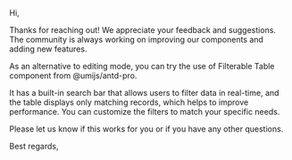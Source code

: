 Hi,

Thanks for reaching out! We appreciate your feedback and suggestions. The community is always working on improving our components and adding new features.

As an alternative to editing mode, you can try the use of Filterable Table component from @umijs/antd-pro.

It has a built-in search bar that allows users to filter data in real-time, and the table displays only matching records, which helps to improve performance. You can customize the filters to match your specific needs.

Please let us know if this works for you or if you have any other questions.

Best regards,
